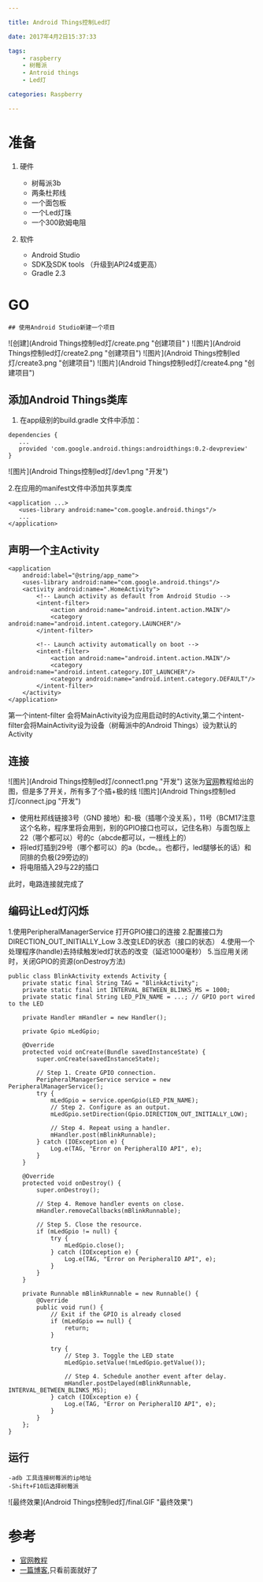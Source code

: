 ```yaml
---

title: Android Things控制Led灯

date: 2017年4月2日15:37:33

tags:
	- raspberry
	- 树莓派
    - Antroid things
    - Led灯

categories: Raspberry

---
```




# 准备

1. 硬件

	- 树莓派3b
	- 两条杜邦线
	- 一个面包板
	- 一个Led灯珠
	- 一个300欧姆电阻

2. 软件

    - Android Studio
    - SDK及SDK tools （升级到API24或更高）
    - Gradle 2.3
<!--more-->

# GO

	## 使用Android Studio新建一个项目

 ![创建](Android Things控制led灯/create.png "创建项目" )
 ![图片](Android Things控制led灯/create2.png "创建项目")
 ![图片](Android Things控制led灯/create3.png "创建项目")
 ![图片](Android Things控制led灯/create4.png "创建项目")

 ## 添加Android Things类库
 1. 在app级别的build.gradle 文件中添加：
 ```
 dependencies {
    ...
    provided 'com.google.android.things:androidthings:0.2-devpreview'
}
 ```
 ![图片](Android Things控制led灯/dev1.png "开发")

 2.在应用的manifest文件中添加共享类库
 ```
 <application ...>
    <uses-library android:name="com.google.android.things"/>
    ...
</application>
 ```
## 声明一个主Activity

```
<application
    android:label="@string/app_name">
    <uses-library android:name="com.google.android.things"/>
    <activity android:name=".HomeActivity">
        <!-- Launch activity as default from Android Studio -->
        <intent-filter>
            <action android:name="android.intent.action.MAIN"/>
            <category android:name="android.intent.category.LAUNCHER"/>
        </intent-filter>

        <!-- Launch activity automatically on boot -->
        <intent-filter>
            <action android:name="android.intent.action.MAIN"/>
            <category android:name="android.intent.category.IOT_LAUNCHER"/>
            <category android:name="android.intent.category.DEFAULT"/>
        </intent-filter>
    </activity>
</application>
```
第一个intent-filter 会将MainActivity设为应用启动时的Activity,第二个intent-filter会将MainActivity设为设备（树莓派中的Android Things）设为默认的Activity

## 连接

 ![图片](Android Things控制led灯/connect1.png "开发")
 这张为[官网](https://developer.android.com/things/training/first-device/connect-hardware.html)教程给出的图，但是多了开关，所有多了个插+极的线
 ![图片](Android Things控制led灯/connect.jpg "开发")
 - 使用杜邦线链接3号（GND 接地）和-极（插哪个没关系），11号（BCM17注意这个名称，程序里将会用到，别的GPIO接口也可以，记住名称）与面包版上22（哪个都可以）号的c（abcde都可以，一根线上的）
 - 将led灯插到29号（哪个都可以）的a（bcde。。也都行，led腿够长的话）和同排的负极(29旁边的)
 - 将电阻插入29与22的插口

此时，电路连接就完成了

## 编码让Led灯闪烁

1.使用PeripheralManagerService 打开GPIO接口的连接
2.配置接口为DIRECTION_OUT_INITIALLY_Low
3.改变LED的状态（接口的状态）
4.使用一个处理程序(handle)去持续触发led灯状态的改变（延迟1000毫秒）
5.当应用关闭时，关闭GPIO的资源(onDestroy方法)

```
public class BlinkActivity extends Activity {
    private static final String TAG = "BlinkActivity";
    private static final int INTERVAL_BETWEEN_BLINKS_MS = 1000;
    private static final String LED_PIN_NAME = ...; // GPIO port wired to the LED

    private Handler mHandler = new Handler();

    private Gpio mLedGpio;

    @Override
    protected void onCreate(Bundle savedInstanceState) {
        super.onCreate(savedInstanceState);

        // Step 1. Create GPIO connection.
        PeripheralManagerService service = new PeripheralManagerService();
        try {
            mLedGpio = service.openGpio(LED_PIN_NAME);
            // Step 2. Configure as an output.
            mLedGpio.setDirection(Gpio.DIRECTION_OUT_INITIALLY_LOW);

            // Step 4. Repeat using a handler.
            mHandler.post(mBlinkRunnable);
        } catch (IOException e) {
            Log.e(TAG, "Error on PeripheralIO API", e);
        }
    }

    @Override
    protected void onDestroy() {
        super.onDestroy();

        // Step 4. Remove handler events on close.
        mHandler.removeCallbacks(mBlinkRunnable);

        // Step 5. Close the resource.
        if (mLedGpio != null) {
            try {
                mLedGpio.close();
            } catch (IOException e) {
                Log.e(TAG, "Error on PeripheralIO API", e);
            }
        }
    }

    private Runnable mBlinkRunnable = new Runnable() {
        @Override
        public void run() {
            // Exit if the GPIO is already closed
            if (mLedGpio == null) {
                return;
            }

            try {
                // Step 3. Toggle the LED state
                mLedGpio.setValue(!mLedGpio.getValue());

                // Step 4. Schedule another event after delay.
                mHandler.postDelayed(mBlinkRunnable, INTERVAL_BETWEEN_BLINKS_MS);
            } catch (IOException e) {
                Log.e(TAG, "Error on PeripheralIO API", e);
            }
        }
    };
}
```

## 运行
	-adb 工具连接树莓派的ip地址
    -Shift+F10后选择树莓派

![最终效果](Android Things控制led灯/final.GIF "最终效果")

# 参考
- [官网教程](https://developer.android.com/things/training/first-device/index.html)
- [一篇博客](http://www.wutianqi.com/?p=3629),只看前面就好了







